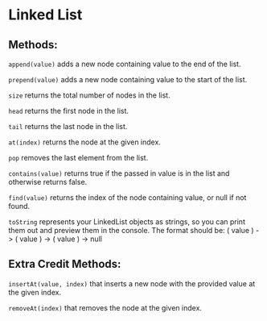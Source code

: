 # Linked List

## Methods:

`append(value)` adds a new node containing value to the end of the list.

`prepend(value)` adds a new node containing value to the start of the list.

`size` returns the total number of nodes in the list.

`head` returns the first node in the list.

`tail` returns the last node in the list.

`at(index)` returns the node at the given index.

`pop` removes the last element from the list.

`contains(value)` returns true if the passed in value is in the list and otherwise returns false.

`find(value)` returns the index of the node containing value, or null if not found.

`toString` represents your LinkedList objects as strings, so you can print them out and preview them in the console. The format should be: ( value ) -> ( value ) -> ( value ) -> null

## Extra Credit Methods:

`insertAt(value, index)` that inserts a new node with the provided value at the given index.

`removeAt(index)` that removes the node at the given index.
